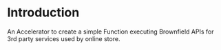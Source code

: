 # Introduction
An Accelerator to create a simple Function executing Brownfield APIs for 3rd party services used by online store.

